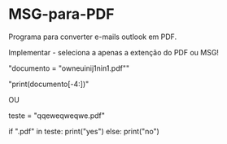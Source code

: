 # MSG-para-PDF
Programa para converter e-mails outlook em PDF.

Implementar - seleciona a apenas a extenção do PDF ou MSG!

"documento = "owneuinij1nin1.pdf""

"print(documento[-4:])"
 
 OU
 
 teste = "qqeweqweqwe.pdf"

if ".pdf" in teste:
    print("yes")
else:
    print("no")
